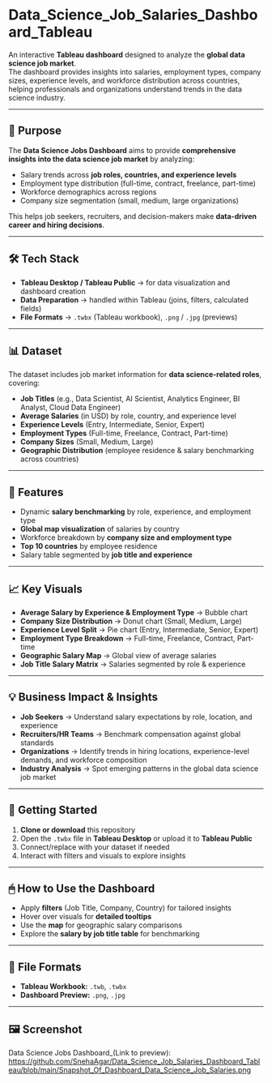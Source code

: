 # Data_Science_Job_Salaries_Dashboard_Tableau

An interactive **Tableau dashboard** designed to analyze the **global data science job market**.  
The dashboard provides insights into salaries, employment types, company sizes, experience levels, and workforce distribution across countries, helping professionals and organizations understand trends in the data science industry.


---

## 🎯 Purpose
The **Data Science Jobs Dashboard** aims to provide **comprehensive insights into the data science job market** by analyzing:  
- Salary trends across **job roles, countries, and experience levels**  
- Employment type distribution (full-time, contract, freelance, part-time)  
- Workforce demographics across regions  
- Company size segmentation (small, medium, large organizations)  

This helps job seekers, recruiters, and decision-makers make **data-driven career and hiring decisions**.

---

## 🛠 Tech Stack
- **Tableau Desktop / Tableau Public** → for data visualization and dashboard creation  
- **Data Preparation** → handled within Tableau (joins, filters, calculated fields)  
- **File Formats** →  `.twbx` (Tableau workbook), `.png` / `.jpg` (previews)  

---

## 📊 Dataset
The dataset includes job market information for **data science-related roles**, covering:  
- **Job Titles** (e.g., Data Scientist, AI Scientist, Analytics Engineer, BI Analyst, Cloud Data Engineer)  
- **Average Salaries** (in USD) by role, country, and experience level  
- **Experience Levels** (Entry, Intermediate, Senior, Expert)  
- **Employment Types** (Full-time, Freelance, Contract, Part-time)  
- **Company Sizes** (Small, Medium, Large)  
- **Geographic Distribution** (employee residence & salary benchmarking across countries)  

---

## 🚀 Features
- Dynamic **salary benchmarking** by role, experience, and employment type  
- **Global map visualization** of salaries by country  
- Workforce breakdown by **company size and employment type**  
- **Top 10 countries** by employee residence  
- Salary table segmented by **job title and experience**  

---

## 📈 Key Visuals
- **Average Salary by Experience & Employment Type** → Bubble chart  
- **Company Size Distribution** → Donut chart (Small, Medium, Large)  
- **Experience Level Split** → Pie chart (Entry, Intermediate, Senior, Expert)  
- **Employment Type Breakdown** → Full-time, Freelance, Contract, Part-time  
- **Geographic Salary Map** → Global view of average salaries  
- **Job Title Salary Matrix** → Salaries segmented by role & experience  

---

## 💡 Business Impact & Insights
- **Job Seekers** → Understand salary expectations by role, location, and experience  
- **Recruiters/HR Teams** → Benchmark compensation against global standards  
- **Organizations** → Identify trends in hiring locations, experience-level demands, and workforce composition  
- **Industry Analysis** → Spot emerging patterns in the global data science job market  

---

## 🏁 Getting Started
1. **Clone or download** this repository  
2. Open the `.twbx` file in **Tableau Desktop** or upload it to **Tableau Public**  
3. Connect/replace with your dataset if needed  
4. Interact with filters and visuals to explore insights  

---

## 🖱 How to Use the Dashboard
- Apply **filters** (Job Title, Company, Country) for tailored insights  
- Hover over visuals for **detailed tooltips**  
- Use the **map** for geographic salary comparisons  
- Explore the **salary by job title table** for benchmarking  

---

## 📂 File Formats
- **Tableau Workbook:** `.twb`, `.twbx`  
- **Dashboard Preview:** `.png`, `.jpg`  

---

## 🖼 Screenshot
Data Science Jobs Dashboard_(Link to preview): https://github.com/SnehaAgar/Data_Science_Job_Salaries_Dashboard_Tableau/blob/main/Snapshot_Of_Dashboard_Data_Science_Job_Salaries.png 

